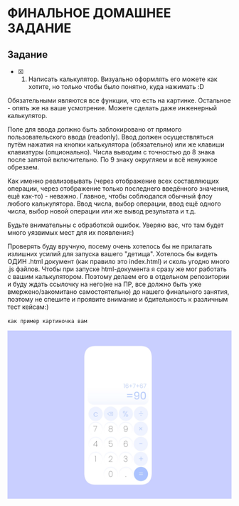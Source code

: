 # ФИНАЛЬНОЕ ДОМАШНЕЕ ЗАДАНИЕ

## Задание

-   [x] 1. Написать калькулятор.
       Визуально оформлять его можете как хотите, но только чтобы было понятно, куда нажимать :D

Обязательными являются все функции, что есть на картинке. Остальное - опять же на ваше усмотрение. Можете сделать даже инженерный калькулятор.

Поле для ввода должно быть заблокировано от прямого пользовательского ввода (readonly). Ввод должен осуществляться путём нажатия на кнопки калькулятора (обязательно) или же клавиши клавиатуры (опционально). Числа выводим с точностью до 8 знака после запятой включительно. По 9 знаку округляем и всё ненужное обрезаем.

Как именно реализовывать (через отображение всех составляющих операции, через отображение только последнего введённого значения, ещё как-то) - неважно. Главное, чтобы соблюдался обычный флоу любого калькулятора. Ввод числа, выбор операции, ввод ещё одного числа, выбор новой операции или же вывод результата и т.д.

Будьте внимательны с обработкой ошибок. Уверяю вас, что там будет много уязвимых мест для их появления:)

Проверять буду вручную, посему очень хотелось бы не прилагать излишних усилий для запуска вашего "детища". Хотелось бы видеть ОДИН .html документ (как правило это index.html) и сколь угодно много .js файлов. Чтобы при запуске html-документа я сразу же мог работать с вашим калькулятором. Поэтому делаем его в отдельном репозитории и буду ждать ссылочку на него(не на ПР, все должно быть уже вмержено/закомитано самостоятельно) до нашего финального занятия, поэтому не спешите и проявите внимание и бдительность к различным тест кейсам:)

`как пример картиночка вам`

![image](./assets/img.png)
